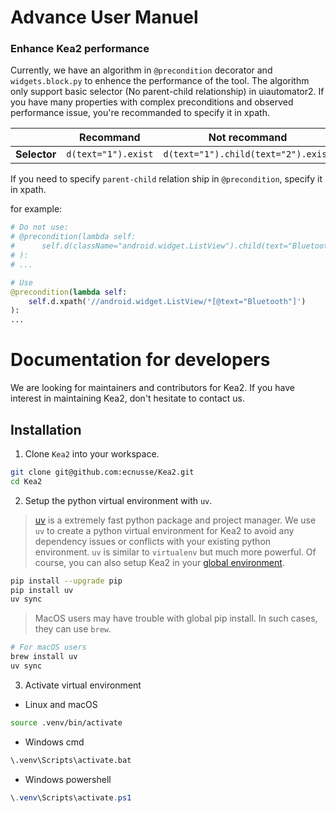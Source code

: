 # Advance User Manuel

### Enhance Kea2 performance

Currently, we have an algorithm in `@precondition` decorator and `widgets.block.py` to enhence the performance of the tool. The algorithm only support basic selector (No parent-child relationship) in uiautomator2. If you have many properties with complex preconditions and observed performance issue, you're recommanded to specify it in xpath.

| | **Recommand** | **Not recommand** |
| -- | -- | -- |
| **Selector** | `d(text="1").exist` | `d(text="1").child(text="2").exist` |

If you need to specify `parent-child` relation ship in `@precondition`, specify it in xpath.

for example: 

```python
# Do not use:
# @precondition(lambda self: 
#      self.d(className="android.widget.ListView").child(text="Bluetooth")
# ):
# ...

# Use
@precondition(lambda self: 
    self.d.xpath('//android.widget.ListView/*[@text="Bluetooth"]')
):
...
```

# Documentation for developers

We are looking for maintainers and contributors for Kea2. If you have interest in maintaining Kea2, don't hesitate to contact us.

## Installation

1. Clone `Kea2` into your workspace.

```bash
git clone git@github.com:ecnusse/Kea2.git
cd Kea2
```

2. Setup the python virtual environment with `uv`.

> [uv](https://github.com/astral-sh/uv) is a extremely fast python package and project manager. We use `uv` to create a python virtual environment for Kea2 to avoid any dependency issues or conflicts with your existing python environment.
`uv` is similar to `virtualenv` but much more powerful.
Of course, you can also setup Kea2 in your [global environment](https://github.com/ecnusse/Kea2/tree/dev?tab=readme-ov-file#appendix-install-kea2-in-a-global-environment).

```bash
pip install --upgrade pip
pip install uv
uv sync
```

> MacOS users may have trouble with global pip install. In such cases, they can use `brew`.
```bash
# For macOS users
brew install uv
uv sync
```

3. Activate virtual environment

- Linux and macOS
```bash
source .venv/bin/activate
```

- Windows cmd
```cmd
\.venv\Scripts\activate.bat
```

- Windows powershell
```powershell
\.venv\Scripts\activate.ps1
```